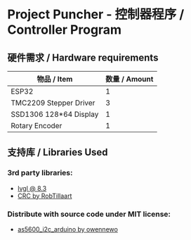 # Project Puncher - 控制器程序 / Controller Program

## 硬件需求 / Hardware requirements
| 物品 / Item | 数量 / Amount |
|---|---|
| ESP32 | 1 |
| TMC2209 Stepper Driver | 3 |
| SSD1306 128*64 Display | 1 |
| Rotary Encoder | 1 |

## 支持库 / Libraries Used
### 3rd party libraries:
- [lvgl @ 8.3](https://github.com/lvgl/lvgl)
- [CRC by RobTillaart](https://www.arduino.cc/reference/en/libraries/crc/)
### Distribute with source code under MIT license:
- [as5600_i2c_arduino by owennewo](https://github.com/owennewo/as5600_i2c_arduino)